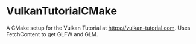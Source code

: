 # VulkanTutorialCMake
 A CMake setup for the Vulkan Tutorial at https://vulkan-tutorial.com. Uses FetchContent to get GLFW and GLM.
